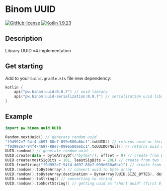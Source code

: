# Binom UUID
[![GitHub license](https://img.shields.io/badge/license-Apache%20License%202.0-blue.svg?style=flat)](http://www.apache.org/licenses/LICENSE-2.0)
[![Kotlin 1.9.23](https://img.shields.io/badge/Kotlin-1.9.23-blue.svg?style=flat&logo=kotlin)](http://kotlinlang.org)

## Description
Library UUID v4 implementation

## Get starting
Add to your `build.gradle.kts` file new dependency:
```kotlin
kotlin {
    api("pw.binom:uuid:0.0.7") // uuid library
    api("pw.binom:uuid-serialization:0.0.7") // serialization uuid library for kotlinx-serialization
}
```

## Example
```kotlin
import pw.binom.uuid.UUID

Random.nextUuid() // generate random uuid
"f9d992e7-94f4-4697-88e7-099e580a6bc1".toUUID() // returns uuid or throw exception
"f9d992e7-94f4-4697-88e7-099e580a6bc1".toUUIDOrNull() // returns uuid or null in cases when string content has not valid uuid
UUID.random() // generate random uuid
UUID.create(data = byteArrayOf(/*bytes*/), offset = 0) // create from byte array
UUID.create(mostSigBits = 10L, leastSigBits = 20L) // create from two longs
UUID.fromString("f9d992e7-94f4-4697-88e7-099e580a6bc1") // create from string
UUID.random().toByteArray() // convert uuid to byte array
UUID.random().toByteArray(destination = ByteArray(UUID.SIZE_BYTES), destinationOffset = 0) // convert uuid to given byte array, not creating new
UUID.random().toString() // converting to string
UUID.random().toShortString() // getting uuid as "short uuid" (first 8 bytes of uuid)
```
